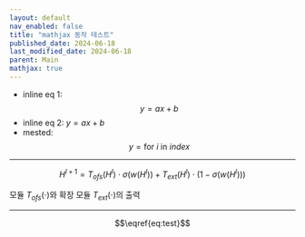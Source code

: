 ```yaml
---
layout: default
nav_enabled: false
title: "mathjax 동작 테스트"
published_date: 2024-06-18
last_modified_date: 2024-06-18
parent: Main
mathjax: true
---
```


- inline eq 1: $$y = ax + b$$
- inline eq 2: $y = ax+b$
- mested: $$y = \text{for $i$ in $index$}$$

---

$$
H^{l+1} = T_{ofs}(H^l) \cdot \sigma(w(H^l))+T_{ext}(H^l)\cdot(1-\sigma(w(H^l)))
$$

모듈 $T_{ofs}(\cdot)$와 확장 모듈 $T_{ext}(\cdot)$의 출력

---

$$\eqref{eq:test}$$
